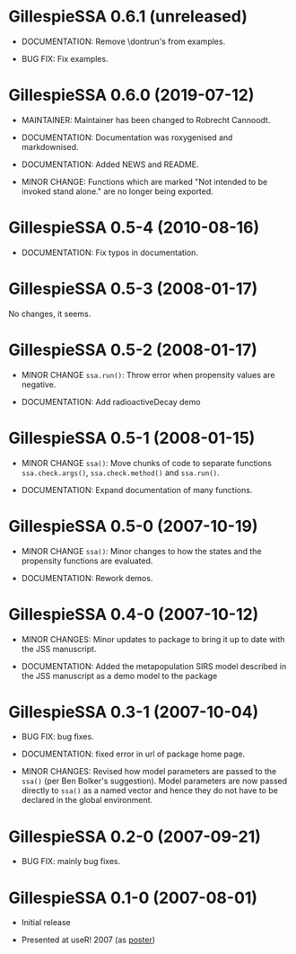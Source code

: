 # GillespieSSA 0.6.1 (unreleased)

* DOCUMENTATION: Remove \dontrun's from examples.

* BUG FIX: Fix examples.

# GillespieSSA 0.6.0 (2019-07-12)

* MAINTAINER: Maintainer has been changed to Robrecht Cannoodt.

* DOCUMENTATION: Documentation was roxygenised and markdownised.

* DOCUMENTATION: Added NEWS and README.

* MINOR CHANGE: Functions which are marked "Not intended to be invoked stand alone."
  are no longer being exported.
  
# GillespieSSA 0.5-4 (2010-08-16)

* DOCUMENTATION: Fix typos in documentation.

# GillespieSSA 0.5-3 (2008-01-17)

No changes, it seems.

# GillespieSSA 0.5-2 (2008-01-17)

* MINOR CHANGE `ssa.run()`: Throw error when propensity values are negative.

* DOCUMENTATION: Add radioactiveDecay demo

# GillespieSSA 0.5-1 (2008-01-15)

* MINOR CHANGE `ssa()`: Move chunks of code to separate functions `ssa.check.args()`, 
  `ssa.check.method()` and `ssa.run()`.
  
* DOCUMENTATION: Expand documentation of many functions.

# GillespieSSA 0.5-0 (2007-10-19)

* MINOR CHANGE `ssa()`: Minor changes to how the states and the propensity functions are evaluated.

* DOCUMENTATION: Rework demos.

# GillespieSSA 0.4-0 (2007-10-12)

* MINOR CHANGES: Minor updates to package to bring it up to date with the JSS manuscript.

* DOCUMENTATION: Added the metapopulation SIRS model described in the JSS manuscript as a demo model to the package

# GillespieSSA 0.3-1 (2007-10-04)

* BUG FIX: bug fixes.

* DOCUMENTATION: fixed error in url of package home page.

* MINOR CHANGES: Revised how model parameters are passed to the `ssa()` (per Ben Bolker's suggestion). 
  Model parameters are now passed directly to `ssa()` as a named vector and 
  hence they do not have to be declared in the global environment.

# GillespieSSA 0.2-0 (2007-09-21)

* BUG FIX: mainly bug fixes.

# GillespieSSA 0.1-0 (2007-08-01)

* Initial release 

* Presented at useR! 2007 (as [poster](http://user2007.org/program/posters/pineda-krch.pdf))
